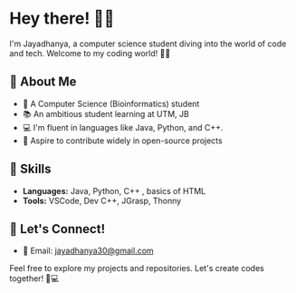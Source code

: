 
# Hey there! 💖✨

I'm Jayadhanya, a computer science student diving into the world of code and tech. Welcome to my coding world! 🌈🚀

## 🌟 About Me
- 🎀 A Computer Science (Bioinformatics) student
- 📚 An ambitious student learning at UTM, JB
- 💻 I'm fluent in languages like Java, Python, and C++.
- 🌟 Aspire to contribute widely in open-source projects

## 🌈 Skills
- **Languages:** Java, Python, C++ , basics of HTML
- **Tools:** VSCode, Dev C++, JGrasp, Thonny

## 🌸 Let's Connect!
- 💌 Email: jayadhanya30@gmail.com

Feel free to explore my projects and repositories. Let's create codes together! 🌟💻

</br>
